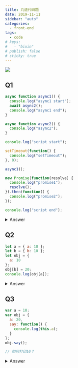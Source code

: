 ```yaml
---
title: 几道代码题
date: 2019-11-11
sidebar: "auto"
categories:
  - front-end
tags:
  - code
# keys:
#   - "bixin"
# publish: false
# sticky: true
---
```


![](https://i.loli.net/2019/12/09/buSQFqmLslZAUtp.jpg)

## Q1

```js
async function async1() {
  console.log("async1 start");
  await async2();
  console.log("async1 end");
}

async function async2() {
  console.log("async2");
}

console.log("script start");

setTimeout(function() {
  console.log("setTimeout");
}, 0);

async1();

new Promise(function(resolve) {
  console.log("promise1");
  resolve();
}).then(function() {
  console.log("promise2");
});

console.log("script end");
```

<details>
  <summary>Answer</summary>
    script start <br/>
    async1 start <br/>
    async2 <br/>
    promise1 <br/>
    script end <br/>
    promise2 <br/>
    async1 end <br/>
    setTimeout
</details>

## Q2

```js
let a = { a: 10 };
let b = { b: 10 };
let obj = {
  a: 10
};
obj[b] = 20;
console.log(obj[a]);
```

<details>
  <summary>Answer</summary>
    obj[b] 一个对象作为键时会转换为string, obj 变为 <code>{a: 10, [object Object]: 20}</code>
</details>

## Q3

```js
var a = 10;
var obj = {
  a: 20,
  say: function() {
    console.log(this.a);
  }
};
obj.say();

// 如何打印10？
```

<details>
  <summary>Answer</summary>
    1.箭头函数 <br/> 
    2.call <br/> 
    3.obj.say赋值变量
</details>

<br/>
<Valine></Valine>

